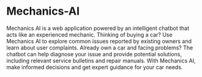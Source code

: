 # Mechanics-AI
Mechanics AI is a web application powered by an intelligent chatbot that acts like an experienced mechanic. Thinking of buying a car? Use Mechanics AI to explore common issues reported by existing owners and learn about user complaints. Already own a car and facing problems? The chatbot can help diagnose your issue and provide potential solutions, including relevant service bulletins and repair manuals. With Mechanics AI, make informed decisions and get expert guidance for your car needs.
